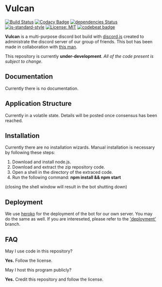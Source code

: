 # Vulcan

[![Build Status](https://travis-ci.org/GitPaulo/Vulcan.svg?branch=master)](https://travis-ci.org/GitPaulo/Vulcan)
[![Codacy Badge](https://api.codacy.com/project/badge/Grade/f7e68b17b25b4f43b2bfd74756e488fb)](https://www.codacy.com/app/GitPaulo/Vulcan?utm_source=github.com&amp;utm_medium=referral&amp;utm_content=GitPaulo/Vulcan&amp;utm_campaign=Badge_Grade)
[![dependencies Status](https://david-dm.org/GitPaulo/Vulcan/status.svg)](https://david-dm.org/GitPaulo/vulcan)
[![js-standard-style](https://img.shields.io/badge/codestyle-derived--standard-success.svg)](http://standardjs.com)
[![License: MIT](https://img.shields.io/badge/License-MIT-yellow.svg)](https://opensource.org/licenses/MIT)
[![codebeat badge](https://codebeat.co/badges/f520f33c-38f6-4d1e-b0b9-49c6049a16a0)](https://codebeat.co/projects/github-com-gitpaulo-vulcan-master-6c3e8013-7c4e-4992-9d1d-a8fa4b77d934)

**Vulcan** is a multi-purpose discord bot build with [discord.js](https://github.com/discordjs/discord.js) created to administrate the discord server of our group of friends. This bot has been made in collaboration with [this man](https://github.com/CarlosGomes98).
  
This repository is currently **under-development**.
_All of the code present is subject to change_.

## Documentation

Currently there is no documentation.

## Application Structure

Currently in a volatile state. Details will be posted once consensus has been reached.

## Installation

Currently there are no installation wizards. Manual installation is necessary by following these steps:

1. Download and install node.js.
2. Download and extract the zip repository code.
3. Open a shell in the directory of the extraced code.
4. Run the following command: **npm install && npm start**

(closing the shell window will result in the bot shutting down)

## Deployment

We use [heroko](https://dashboard.heroku.com/) for the deployment of the bot for our own server.
You may do the same as well. 
If you are intereseted, please refer to the ['deployment'](https://github.com/GitPaulo/Vulcan/tree/deployment) branch.

## FAQ

May I use code in this repository?

**Yes.** Follow the license.
  
May I host this program publicly?

**Yes.** Credit this repository and follow the license.
